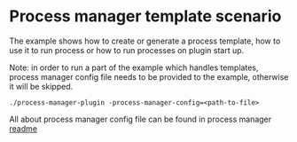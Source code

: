# Process manager template scenario

The example shows how to create or generate a process template, how to use it to run process or how to run
processes on plugin start up.

Note: in order to run a part of the example which handles templates, process manager config file needs to be provided
to the example, otherwise it will be skipped.

```
./process-manager-plugin -process-manager-config=<path-to-file>
```

All about process manager config file can be found in process manager [readme](../../process/README.md#Templates)